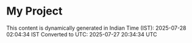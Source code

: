 # My Project

This content is dynamically generated in Indian Time (IST): 2025-07-28 02:04:34 IST
Converted to UTC: 2025-07-27 20:34:34 UTC
